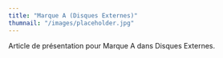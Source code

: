 ```yaml
---
title: "Marque A (Disques Externes)"
thumnail: "/images/placeholder.jpg"
---
```

Article de présentation pour Marque A dans Disques Externes.
